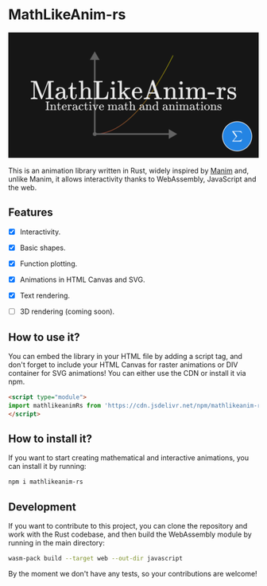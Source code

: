 # MathLikeAnim-rs

![MathLikeAnim-rs](https://github.com/MathItYT/mathlikeanim-rs/blob/master/banner.png "MathLikeAnim-rs")

This is an animation library written in Rust, widely inspired by [Manim](https://manim.community/) and, unlike Manim, it allows interactivity thanks to WebAssembly, JavaScript and the web.


## Features
- [x] Interactivity.
- [x] Basic shapes.
- [x] Function plotting.
- [x] Animations in HTML Canvas and SVG.
- [x] Text rendering.
- [ ] 3D rendering (coming soon).


## How to use it?
You can embed the library in your HTML file by adding a script tag, and don't forget to include your HTML Canvas for raster animations or DIV container for SVG animations! You can either use the CDN or install it via npm.

```html
<script type="module">
import mathlikeanimRs from 'https://cdn.jsdelivr.net/npm/mathlikeanim-rs@0.6.0/+esm'
</script>
```


## How to install it?
If you want to start creating mathematical and interactive animations, you can install it by running:

```bash
npm i mathlikeanim-rs
```


## Development
If you want to contribute to this project, you can clone the repository and work with
the Rust codebase, and then build the WebAssembly module by running in the main directory:

```bash
wasm-pack build --target web --out-dir javascript
```

By the moment we don't have any tests, so your contributions are welcome!